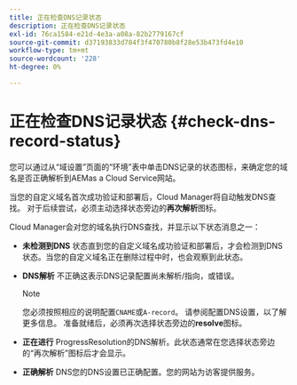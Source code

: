 ```yaml
---
title: 正在检查DNS记录状态
description: 正在检查DNS记录状态
exl-id: 76ca1584-e21d-4e3a-a08a-82b2779167cf
source-git-commit: d37193833d784f3f470780b8f28e53b473fd4e10
workflow-type: tm+mt
source-wordcount: '228'
ht-degree: 0%

---
```


# 正在检查DNS记录状态 {#check-dns-record-status}

您可以通过从“域设置”页面的“环境”表中单击DNS记录的状态图标，来确定您的域名是否正确解析到AEMas a Cloud Service网站。

当您的自定义域名首次成功验证和部署后，Cloud Manager将自动触发DNS查找。 对于后续尝试，必须主动选择状态旁边的&#x200B;**再次解析**&#x200B;图标。

Cloud Manager会对您的域名执行DNS查找，并显示以下状态消息之一：

* **未检测到DNS**
状态直到您的自定义域名成功验证和部署后，才会检测到DNS状态。当您的自定义域名正在删除过程中时，也会观察到此状态。

* **DNS解析**
不正确这表示DNS记录配置尚未解析/指向，或错误。

   >[!NOTE]
   >您必须按照相应的说明配置`CNAME`或`A-record`。 请参阅配置DNS设置，以了解更多信息。 准备就绪后，必须再次选择状态旁边的&#x200B;**resolve**&#x200B;图标。

* **正在进行**
ProgressResolution的DNS解析。此状态通常在您选择状态旁边的“再次解析”图标后才会显示。

* **正确解析**
DNS您的DNS设置已正确配置。您的网站为访客提供服务。
